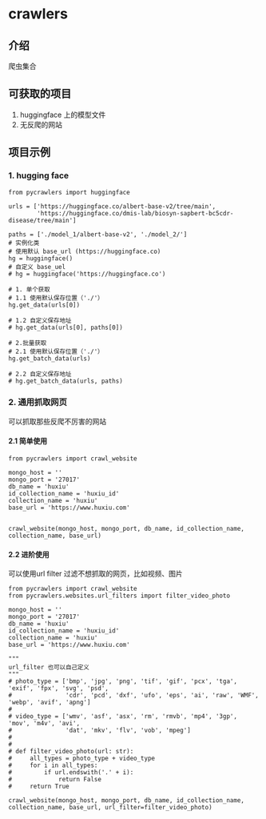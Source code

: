 # crawlers

## 介绍
爬虫集合

## 可获取的项目

1. huggingface 上的模型文件
2. 无反爬的网站


## 项目示例

### 1.  hugging face



    from pycrawlers import huggingface

    urls = ['https://huggingface.co/albert-base-v2/tree/main',
            'https://huggingface.co/dmis-lab/biosyn-sapbert-bc5cdr-disease/tree/main']
    
    paths = ['./model_1/albert-base-v2', './model_2/']
    # 实例化类
    # 使用默认 base_url (https://huggingface.co)
    hg = huggingface()
    # 自定义 base_uel
    # hg = huggingface('https://huggingface.co')
    
    # 1. 单个获取
    # 1.1 使用默认保存位置（'./'）
    hg.get_data(urls[0])
    
    # 1.2 自定义保存地址
    # hg.get_data(urls[0], paths[0])
    
    # 2.批量获取
    # 2.1 使用默认保存位置（'./'）
    hg.get_batch_data(urls)
    
    # 2.2 自定义保存地址
    # hg.get_batch_data(urls, paths)

### 2.  通用抓取网页
可以抓取那些反爬不厉害的网站

#### 2.1  简单使用


    from pycrawlers import crawl_website

    mongo_host = ''
    mongo_port = '27017'
    db_name = 'huxiu'
    id_collection_name = 'huxiu_id'
    collection_name = 'huxiu'
    base_url = 'https://www.huxiu.com'
    
    
    crawl_website(mongo_host, mongo_port, db_name, id_collection_name, collection_name, base_url)

#### 2.2  进阶使用
可以使用url filter 过滤不想抓取的网页，比如视频、图片


    from pycrawlers import crawl_website
    from pycrawlers.websites.url_filters import filter_video_photo

    mongo_host = ''
    mongo_port = '27017'
    db_name = 'huxiu'
    id_collection_name = 'huxiu_id'
    collection_name = 'huxiu'
    base_url = 'https://www.huxiu.com'
    
    """
    url_filter 也可以自己定义
    """
    # photo_type = ['bmp', 'jpg', 'png', 'tif', 'gif', 'pcx', 'tga', 'exif', 'fpx', 'svg', 'psd',
    #               'cdr', 'pcd', 'dxf', 'ufo', 'eps', 'ai', 'raw', 'WMF', 'webp', 'avif', 'apng']
    # 
    # video_type = ['wmv', 'asf', 'asx', 'rm', 'rmvb', 'mp4', '3gp', 'mov', 'm4v', 'avi',
    #               'dat', 'mkv', 'flv', 'vob', 'mpeg']
    # 
    # 
    # def filter_video_photo(url: str):
    #     all_types = photo_type + video_type
    #     for i in all_types:
    #         if url.endswith('.' + i):
    #             return False
    #     return True
      
    crawl_website(mongo_host, mongo_port, db_name, id_collection_name, collection_name, base_url, url_filter=filter_video_photo)


